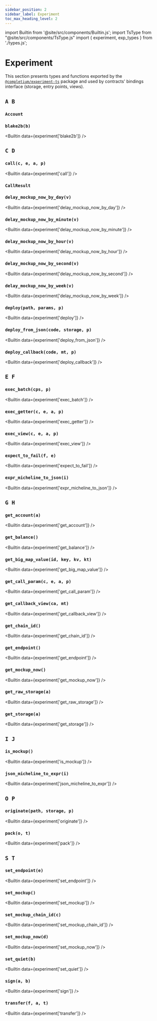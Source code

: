 ```yaml
---
sidebar_position: 2
sidebar_label: Experiment
toc_max_heading_level: 2
---
```

import Builtin from '@site/src/components/Builtin.js';
import TsType from "@site/src/components/TsType.js"
import { experiment, exp_types } from './types.js';

# Experiment

This section presents types and functions exported by the [`@completium/experiment-ts`](https://www.npmjs.com/package/@completium/experiment-ts) package and used by contracts' bindings interface (storage, entry points, views).

## `A B`

### `Account`

<TsType data={exp_types.account} />

### `blake2b(b)`

<Builtin data={experiment['blake2b']} />

## `C D`

### `call(c, e, a, p)`

<Builtin data={experiment['call']} />

### `CallResult`

<TsType data={exp_types.callresult} />

### `delay_mockup_now_by_day(v)`

<Builtin data={experiment['delay_mockup_now_by_day']} />

### `delay_mockup_now_by_minute(v)`

<Builtin data={experiment['delay_mockup_now_by_minute']} />

### `delay_mockup_now_by_hour(v)`

<Builtin data={experiment['delay_mockup_now_by_hour']} />

### `delay_mockup_now_by_second(v)`

<Builtin data={experiment['delay_mockup_now_by_second']} />

### `delay_mockup_now_by_week(v)`

<Builtin data={experiment['delay_mockup_now_by_week']} />

### `deploy(path, params, p)`

<Builtin data={experiment['deploy']} />

### `deploy_from_json(code, storage, p)`

<Builtin data={experiment['deploy_from_json']} />

### `deploy_callback(code, mt, p)`

<Builtin data={experiment['deploy_callback']} />

## `E F`

### `exec_batch(cps, p)`

<Builtin data={experiment['exec_batch']} />

### `exec_getter(c, e, a, p)`

<Builtin data={experiment['exec_getter']} />

### `exec_view(c, e, a, p)`

<Builtin data={experiment['exec_view']} />

### `expect_to_fail(f, e)`

<Builtin data={experiment['expect_to_fail']} />

### `expr_micheline_to_json(i)`

<Builtin data={experiment['expr_micheline_to_json']} />

## `G H`

### `get_account(a)`

<Builtin data={experiment['get_account']} />

### `get_balance()`

<Builtin data={experiment['get_balance']} />

### `get_big_map_value(id, key, kv, kt)`

<Builtin data={experiment['get_big_map_value']} />

### `get_call_param(c, e, a, p)`

<Builtin data={experiment['get_call_param']} />

### `get_callback_view(ca, mt)`

<Builtin data={experiment['get_callback_view']} />

### `get_chain_id()`

<Builtin data={experiment['get_chain_id']} />

### `get_endpoint()`

<Builtin data={experiment['get_endpoint']} />

### `get_mockup_now()`

<Builtin data={experiment['get_mockup_now']} />

### `get_raw_storage(a)`

<Builtin data={experiment['get_raw_storage']} />

### `get_storage(a)`

<Builtin data={experiment['get_storage']} />

## `I J`

### `is_mockup()`

<Builtin data={experiment['is_mockup']} />

### `json_micheline_to_expr(i)`

<Builtin data={experiment['json_micheline_to_expr']} />

## `O P`

### `originate(path, storage, p)`

<Builtin data={experiment['originate']} />

### `pack(o, t)`

<Builtin data={experiment['pack']} />

## `S T`

### `set_endpoint(e)`

<Builtin data={experiment['set_endpoint']} />

### `set_mockup()`

<Builtin data={experiment['set_mockup']} />

### `set_mockup_chain_id(c)`

<Builtin data={experiment['set_mockup_chain_id']} />

### `set_mockup_now(d)`

<Builtin data={experiment['set_mockup_now']} />

### `set_quiet(b)`

<Builtin data={experiment['set_quiet']} />

### `sign(a, b)`

<Builtin data={experiment['sign']} />

### `transfer(f, a, t)`

<Builtin data={experiment['transfer']} />
